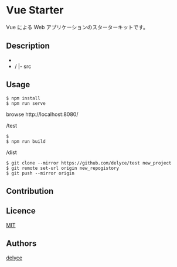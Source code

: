 Vue Starter
============

Vue による Web アプリケーションのスターターキットです。


## Description

- 
- 
    /
    |- src

## Usage

```
$ npm install
$ npm run serve
```

browse http://localhost:8080/

/test

```
$ 
$ npm run build
```

/dist

```
$ git clone --mirror https://github.com/delyce/test new_project
$ git remote set-url origin new_repogistory
$ git push --mirror origin
```

## Contribution



## Licence

[MIT](https://www.opensource.org/licenses/mit-license.php)


## Authors

[delyce](https://github.com/delyce)
